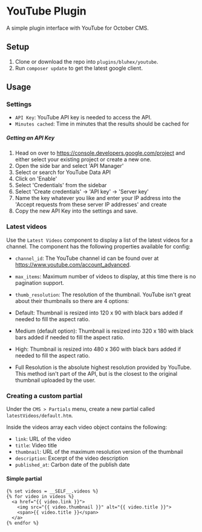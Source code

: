 # YouTube Plugin

A simple plugin interface with YouTube for October CMS.

## Setup

1. Clone or download the repo into ```plugins/bluhex/youtube```.
2. Run ``composer update`` to get the latest google client.

## Usage


### Settings

- ```API Key```: YouTube API key is needed to access the API.
- ```Minutes cached```: Time in minutes that the results should be cached for
##### Getting an API Key

1. Head on over to https://console.developers.google.com/project and either select your existing project or create a new one.
2. Open the side bar and select 'API Manager'
3. Select or search for YouTube Data API
4. Click on 'Enable'
5. Select 'Credentials' from the sidebar
6. Select 'Create credentials' -> 'API key' -> 'Server key'
7. Name the key whatever you like and enter your IP address into the 'Accept requests from these server IP addresses' and create
8. Copy the new API Key into the settings and save.

### Latest videos

Use the ```Latest Videos``` component to display a list of the latest videos for a channel. The component has the following properties available for config:

- ```channel_id```: The YouTube channel id can be found over at https://www.youtube.com/account_advanced.

- ```max_items```: Maximum number of videos to display, at this time there is no pagination support.

- ```thumb_resolution```: The resolution of the thumbnail. YouTube isn't great about their thumbnails so there are 4 options:
 - Default: Thumbnail is resized into 120 x 90 with black bars added if needed to fill the aspect ratio.
 - Medium (default option): Thumbnail is resized into 320 x 180 with black bars added if needed to fill the aspect ratio.
 - High: Thumbnail is resized into 480 x 360 with black bars added if needed to fill the aspect ratio.
 - Full Resolution is the absolute highest resolution provided by YouTube. This method isn't part of the API, but is the closest to the original thumbnail uploaded by the user.


### Creating a custom partial

Under the ```CMS > Partials``` menu, create a new partial called ``` latestVideos/default.htm ```. 

Inside the videos array each video object contains the following:

- ``link``: URL of the video
- ``title``: Video title
- ``thumbnail``: URL of the maximum resolution version of the thumbnail
- ``description``: Excerpt of the video description
- ``published_at``: Carbon date of the publish date

#### Simple partial 

``` twig
{% set videos = __SELF__.videos %}
{% for video in videos %}
  <a href="{{ video.link }}">
    <img src="{{ video.thumbnail }}" alt="{{ video.title }}">
    <span>{{ video.title }}</span>
  </a>
{% endfor %}
```
